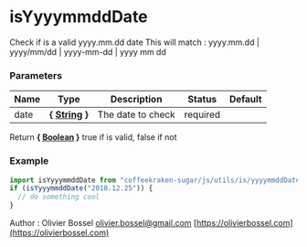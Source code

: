 # isYyyymmddDate

Check if is a valid yyyy.mm.dd date
This will match : yyyy.mm.dd | yyyy/mm/dd | yyyy-mm-dd | yyyy mm dd

### Parameters

| Name | Type                                                                                                   | Description       | Status   | Default |
| ---- | ------------------------------------------------------------------------------------------------------ | ----------------- | -------- | ------- |
| date | **{ [String](https://developer.mozilla.org/fr/docs/Web/JavaScript/Reference/Objets_globaux/String) }** | The date to check | required |

Return **{ [Boolean](https://developer.mozilla.org/fr/docs/Web/JavaScript/Reference/Objets_globaux/Boolean) }** true if is valid, false if not

### Example

```js
import isYyyymmddDate from "coffeekraken-sugar/js/utils/is/yyyymmddDate";
if (isYyyymmddDate("2018.12.25")) {
  // do something cool
}
```

Author : Olivier Bossel [olivier.bossel@gmail.com](mailto:olivier.bossel@gmail.com) [https://olivierbossel.com](https://olivierbossel.com)
